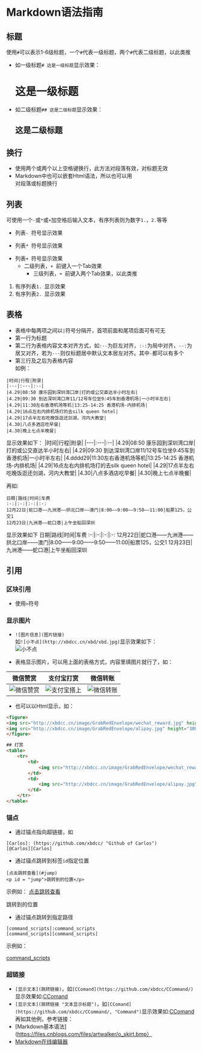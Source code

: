 # Markdown语法指南

## 标题
使用`#`可以表示1-6级标题，一个`#`代表一级标题，两个`#`代表二级标题，以此类推
- 如一级标题`# 这是一级标题`显示效果：
  # 这是一级标题
- 如二级标题`## 这是二级标题`显示效果：
  ## 这是二级标题

## 换行
- 使用两个或两个以上空格键换行，此方法对段落有效，对标题无效
- Markdown中也可以嵌套Html语法，所以也可以用<br>对段落或标题换行

## 列表
可使用一个`-`或`*`或`+`加空格后输入文本，有序列表则为数字`1.`，`2.`等等
- 列表`- `符号显示效果
* 列表`* `符号显示效果
+ 列表`+ `符号显示效果
  + 二级列表，`+ `前键入一个Tab效果
    + 三级列表，`+ `前键入两个Tab效果，以此类推
    
1. 有序列表`1. `显示效果
2. 有序列表`2. `显示效果

## 表格
- 表格中每两项之间以`|`符号分隔开，首项前面和尾项后面可有可无
- 第一行为标题
- 第二行为表格内容文本对齐方式，如`:--`为巨左对齐，`:-:`为局中对齐，`--:`为居又对齐，若为`---`则仅标题居中默认文本居左对齐。其中`-`都可以有多个
- 第三行及之后为表格内容   
如例：
```
|时间|行程|附录|
|---|:---|:--|
|4.29|08:50 康乐园到深圳湾口岸|打的或公交直达半小时左右|
|4.29|09:30 到达深圳湾口岸11/12号车位坐9:45车到香港机场|一小时半左右|
|4.29|11:30左右香港机场等机|13:25-14:25 香港机场-内排机场|
|4.29|16点左右内排机场打的去silk queen hotel|
|4.29|17点半左右吃晚饭逛还剑湖，河内大教堂|
|4.30|八点多酒店吃早餐|
|4.30|晚上七点半晚餐|
```
显示效果如下：
|时间|行程|附录|
|---|:---|:--|
|4.29|08:50 康乐园到深圳湾口岸|打的或公交直达半小时左右|
|4.29|09:30 到达深圳湾口岸11/12号车位坐9:45车到香港机场|一小时半左右|
|4.dddd29|11:30左右香港机场等机|13:25-14:25 香港机场-内排机场|
|4.29|16点左右内排机场打的去silk queen hotel|
|4.29|17点半左右吃晚饭逛还剑湖，河内大教堂|
|4.30|八点多酒店吃早餐|
|4.30|晚上七点半晚餐|

再如:  
```
日期|路线|时间|车费
:-:|:-:|:-:|:-:
12月22日|蛇口港——九洲港——拱北口岸——澳门|8:00——9:00——9:50——11:00|船票125，公交1
12月23日|九洲港——蛇口港|上午坐船回深圳
```

显示效果如下
日期|路线|时间|车费
:-:|:-:|:-:|:-:
12月22日|蛇口港——九洲港——拱北口岸——澳门|8:00——9:00——9:50——11:00|船票125，公交1
12月23日|九洲港——蛇口港|上午坐船回深圳

## 引用
### 区块引用
- 使用`>`符号

### 显示图片
- `![图片信息](图片链接)`  
如`![小不点](http://xbdcc.cn/xbd/xbd.jpg)`显示效果如下：  
![小不点](http://xbdcc.cn/xbd/xbd.jpg)

- 表格显示图片，可以用上面的表格方式，内容里填图片就行了，如：

|微信赞赏|支付宝打赏|微信转账|
|:-:|:-:|:-:|
|![微信赞赏](http://xbdcc.cn/image/GrabRedEnvelope/wechat_reward.jpg)|![支付宝搭上](http://xbdcc.cn/image/GrabRedEnvelope/alipay.jpg)|![微信转账](http://xbdcc.cn/image/GrabRedEnvelope/wechat.jpg)|

- 也可以以Html显示，如：
```html
<figure>
<img src="http://xbdcc.cn/image/GrabRedEnvelope/wechat_reward.jpg" height="300"/>
<img src="http://xbdcc.cn/image/GrabRedEnvelope/alipay.jpg" height="300"/>
</figure>

## 打赏
<table>
    <tr>
        <td>
            <img src="http://xbdcc.cn/image/GrabRedEnvelope/wechat_reward.jpg" height="300"/>
        </td>
        <td>
            <img src="http://xbdcc.cn/image/GrabRedEnvelope/alipay.jpg" height="300"/>
        </td>
    </tr>
</table>
```



### 锚点
- 通过锚点指向超链接，如
```
[Carlos]: (https://github.com/xbdcc/ "Github of Carlos")
[@Carlos][Carlos]
```

- 通过锚点跳转到标签`id`指定位置 
```
[点击跳转查看](#jump)
<p id = "jump">跳转到的位置</p>
```
示例如：
[点击跳转查看](#jump)    
<p id = "jump">跳转到的位置</p>

- 通过锚点跳转到指定路径
```
[command_scripts]:command_scripts    
[command_scripts][command_scripts]
```

示例如：   

[command_scripts]:command_scripts    
[command_scripts][command_scripts]

### 超链接
- `[显示文本](跳转链接)`，如`[CComand](https://github.com/xbdcc/CCommand/)`显示效果如:[CComand](https://github.com/xbdcc/CCommand/)    
- `[显示文本](跳转链接 "文本显示标题")`，如`[CComand](https://github.com/xbdcc/CCommand/, "Command")`显示效果如:[CComand](https://github.com/xbdcc/CCommand/ "Command")    
再如其他例，参考链接：  
- [Markdown基本语法](https://files.cnblogs.com/files/artwalker/o_skirt.bmp）
- [Markdown在线编辑器](http://www.mdeditor.com/)



